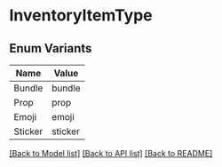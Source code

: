# InventoryItemType

## Enum Variants

| Name | Value |
|---- | -----|
| Bundle | bundle |
| Prop | prop |
| Emoji | emoji |
| Sticker | sticker |


[[Back to Model list]](../README.md#documentation-for-models) [[Back to API list]](../README.md#documentation-for-api-endpoints) [[Back to README]](../README.md)


